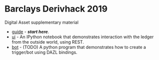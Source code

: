 # Barclays Derivhack 2019

Digital Asset supplementary material

* [guide](./guide/README.md) - ***start here***.
* [ui](./ui/ui.ipynb) - An IPython notebook that demonstrates interaction with the ledger from the outside world, using REST.
* [bot](./bot) - (TODO) A python program that demonstrates how to create a trigger/bot using DAZL bindings.
